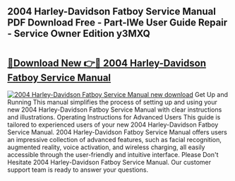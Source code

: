 ## 2004 Harley-Davidson Fatboy Service Manual PDF Download Free - Part-lWe User Guide Repair - Service Owner Edition y3MXQ

# <h2><a href="http://bc37754.oget.top/?id=2004+Harley-Davidson+Fatboy+Service+Manual">🔗Download New 👉🔴 2004 Harley-Davidson Fatboy Service Manual</a></h2>

[![2004 Harley-Davidson Fatboy Service Manual new download](https://i.imgur.com/5g1atiW.png)](http://bc37754.oget.top/?id=2004+Harley-Davidson+Fatboy+Service+Manual)
Get Up and Running This manual simplifies the process of setting up and using your new 2004 Harley-Davidson Fatboy Service Manual with clear instructions and illustrations. Operating Instructions for Advanced Users This guide is tailored to experienced users of your new 2004 Harley-Davidson Fatboy Service Manual. 2004 Harley-Davidson Fatboy Service Manual offers users an impressive collection of advanced features, such as facial recognition, augmented reality, voice activation, and wireless charging, all easily accessible through the user-friendly and intuitive interface. Please Don't Hesitate 2004 Harley-Davidson Fatboy Service Manual. Our customer support team is ready to answer your questions.
